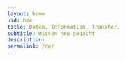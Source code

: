 ```yaml
---
layout: home
uid: hme
title: Daten. Information. Transfer.
subtitle: Wissen neu gedacht
description: 
permalink: /de/
---
```

